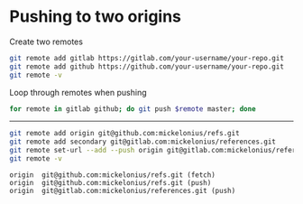 
# Pushing to two origins
Create two remotes
```bash
git remote add gitlab https://gitlab.com/your-username/your-repo.git
git remote add github https://github.com/your-username/your-repo.git
git remote -v
```

Loop through remotes when pushing
```bash
for remote in gitlab github; do git push $remote master; done
```

---
```bash
git remote add origin git@github.com:mickelonius/refs.git
git remote add secondary git@gitlab.com:mickelonius/references.git
git remote set-url --add --push origin git@gitlab.com:mickelonius/references.git
git remote -v
```

```
origin  git@github.com:mickelonius/refs.git (fetch)
origin  git@github.com:mickelonius/refs.git (push)
origin  git@gitlab.com:mickelonius/references.git (push)
```
